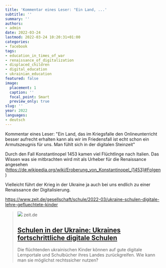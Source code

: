 ```yaml
---
title: 'Kommentar eines Leser: "Ein Land, ...'
subtitle: ''
summary: ''
authors:
- admin
date: 2022-03-24
lastmod: 2022-03-24 10:20:31+01:00
categories:
- facebook
tags:
- education_in_times_of_war
- renaissance_of_digitalization
- displaced_children
- digital_education
- ukrainian_education
featured: false
image:
  placement: 1
  caption: ''
  focal_point: Smart
  preview_only: true
slug: ''
year: 2022
languages:
- deutsch
---
```


Kommentar eines Leser:
"Ein Land, das im Kriegsfalle den Onlineunterricht besser aufrecht erhalten kann als wir im Friedensfall ist echt schon ein Armutszeugnis für uns. Man fühlt sich in der digitalen Steinzeit"

Durch den Fall Konstantinopel 1453 kamen viel Flüchtlinge nach Italien. Das Wissen was sie mitbrachten wird mit als Urheber für die Renaissance angesehen (https://de.wikipedia.org/wiki/Eroberung_von_Konstantinopel_(1453)#Folgen)

Vielleicht führt der Krieg in der Ukraine ja auch bei uns endlich zu einer Renaissance der Digitalisierung. 

https://www.zeit.de/gesellschaft/schule/2022-03/ukraine-schulen-digitale-lehre-gefluechtete-kinder
> [![](https://img.zeit.de/gesellschaft/schule/2022-03/schulen-ukraine-digital-bild/wide__1300x731)](https://www.zeit.de/gesellschaft/schule/2022-03/ukraine-schulen-digitale-lehre-gefluechtete-kinder)
> zeit.de
> ## [Schulen in der Ukraine: Ukraines fortschrittliche digitale Schulen](https://www.zeit.de/gesellschaft/schule/2022-03/ukraine-schulen-digitale-lehre-gefluechtete-kinder)
>
>Die flüchtenden ukrainischen Kinder können auf gute digitale Lernportale und Schulbücher ihres Landes zurückgreifen. Wie kann man sie möglichst rechtssicher nutzen?